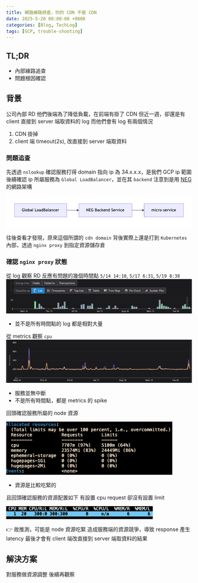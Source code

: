 ```yaml
---
title: 網路線路排查，你的 CDN 不是 CDN
date: 2025-5-20 08:00:00 +0800
categories: [Blog, TechLog]
tags: [GCP, trouble-shooting]
---
```


## TL;DR
- 內部線路追查
- 問題根因確認


## 背景
公司內部 RD 他們後端為了降低負載，在前端有掛了 CDN
但近一週，卻還是有 client 直接到 server 端取資料的 log
而他們會有 log 有兩個情況
1. CDN 掛掉
2. client 端 timeout(2s), 改直接到 server 端取資料

### 問題追查
先透過 `nslookup` 確認服務打得 domain 指向 ip 為 34.x.x.x，是我們 GCP ip 範圍
後續確認 ip 所屬服務為 `Global LoadBalancer`，並在其 `backend` 注意到是用 [NEG](https://cloud.google.com/load-balancing/docs/negs) 的網路架構

![NEG](../assets/post/network-tracing/NEG.png)

往後查看才發現，原來這個所謂的 `cdn domain` 背後實際上還是打到 `Kubernetes` 內部，透過 `nginx proxy` 到指定資源儲存倉

### 確認 `nginx proxy` 狀態
從 log 觀察 RD 反應有問題的幾個時間點
`5/14 14:10`, `5/17 6:31`, `5/19 8:38`
![nginx-proxy log](../assets/post/network-tracing/nginx-proxy%20log.png)

- 並不是所有時間點的 log 都是相對大量

從 metrics 觀察 `cpu`
![nginx-proxy metrics](../assets/post/network-tracing/nginx-proxy%20metrics.png)
- 服務並無中斷
- 不是所有時間點，都是 metrics 的 spike

回頭確認服務所屬的 node 資源

![nginx-proxy node](../assets/post/network-tracing/nginx-proxy%20node.png)
- 資源是比較吃緊的

且回頭確認服務的資源配置如下
有設置 cpu request 卻沒有設置 limit

![nginx-proxy resources](../assets/post/network-tracing/nginx-proxy%20resources.png)

👉 故推測，可能是 node 資源吃緊
造成服務端的資源競爭，導致 response 產生 latency
最後才會有 client 端改直接到 server 端取資料的結果

## 解決方案
對服務做資源調整
後續再觀察
